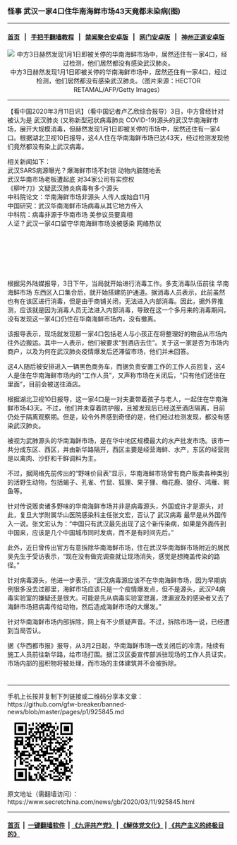 ### 怪事 武汉一家4口住华南海鲜市场43天竟都未染病(图)
------------------------

#### [首页](https://github.com/gfw-breaker/banned-news/blob/master/README.md) &nbsp;&nbsp;|&nbsp;&nbsp; [手把手翻墙教程](https://github.com/gfw-breaker/guides/wiki) &nbsp;&nbsp;|&nbsp;&nbsp; [禁闻聚合安卓版](https://github.com/gfw-breaker/bn-android) &nbsp;&nbsp;|&nbsp;&nbsp; [网门安卓版](https://github.com/oGate2/oGate) &nbsp;&nbsp;|&nbsp;&nbsp; [神州正道安卓版](https://github.com/SzzdOgate/update) 



<div class="article_right" style="fone-color:#000">
 <p style="text-align:center">
  <img alt="中方3日赫然发现1月1日即被关停的华南海鲜市场中，居然还住有一家4口，经过检测，他们居然都没有感染武汉肺炎。" src="//img3.secretchina.com/pic/2020/2-23/p2633442a458914760-ss.jpg"/>
  <br>
   中方3日赫然发现1月1日即被关停的华南海鲜市场中，居然还住有一家4口，经过检测，他们居然都没有感染武汉肺炎。（图片来源：HECTOR RETAMAL/AFP/Getty Images）
   <span id="hideid" name="hideid" style="color:red;display:none;">
    <span href="https://www.secretchina.com">
    </span>
   </span>
  </br>
 </p>
 <div id="txt-mid1-t21-2017">
  

---


  </div>
 </div>
 <p>
  【看中国2020年3月11日讯】（看中国记者卢乙欣综合报导）3日，中方曾经针对被认为是
  <span href="https://www.secretchina.com/news/gb/tag/武汉肺炎" target="_blank">
   武汉肺炎
  </span>
  (又称新型冠状病毒肺炎 COVID-19)源头的武汉华南海鲜市场，展开大规模消毒，但赫然发现1月1日即被关停的市场中，居然还住有一家4口。根据湖北卫视10日报导，这4人住在华南海鲜市场已达43天，经过检测发现他们竟然都没有染上武汉病毒。
  <span id="hideid" name="hideid" style="color:red;display:none;">
   <span href="https://www.secretchina.com">
   </span>
  </span>
 </p>
 <p>
  相关新闻如下：
  <br>
   <span href="https://www.secretchina.com/news/b5/2020/01/01/918486.html" target="_blank">
    武汉SARS病源曝光？爆海鲜市场不封锁 动物内脏随地丢
   </span>
   <br>
    <span href="https://www.secretchina.com/news/b5/2020/01/27/921006.html" target="_blank">
     武汉华南市场老板遭起底 对34家公司有实控权
    </span>
    <br>
     <span href="https://www.secretchina.com/news/b5/2020/01/28/921065.html" target="_blank">
      《柳叶刀》文疑武汉肺炎病毒有多个源头
     </span>
     <br>
      <span href="https://www.secretchina.com/news/b5/2020/02/23/923995.html" target="_blank">
       中科院论文：华南海鲜市场非源头 人传人或始自11月
      </span>
      <br>
       <span href="https://www.secretchina.com/news/b5/2020/02/23/924006.html" target="_blank">
        中国研究：武汉华南海鲜市场病毒从其它地方传入
       </span>
       <br>
        <span href="https://www.secretchina.com/news/b5/2020/02/24/924117.html" target="_blank">
         中科院：病毒非源于华南市场 美参议员要真相
        </span>
        <br>
         <span href="https://www.secretchina.com/news/b5/2020/03/07/925377.html" target="_blank">
          人证？武汉一家4口留守华南海鲜市场没被感染 网络热议
         </span>
        </br>
       </br>
      </br>
     </br>
    </br>
   </br>
  </br>
 </p>
 <p>
  根据另外陆媒报导，3日下午，当局就开始进行消毒工作。多支消毒队伍前往
  <span href="https://www.secretchina.com/news/gb/tag/华南海鲜市场" target="_blank">
   华南海鲜市场
  </span>
  东西区入口集合后，就开始搭建防护通道。据消毒人员表示，此前虽然也有在该区进行消毒，但是由于商铺关闭，无法进入内部消毒。因此，据外界推测，应该就是因为消毒人员无法进入内部消毒，导致在这一个多月来的消毒期间，没有发现这一家4口仍住在华南海鲜市场内，没有撤离。
 </p>
 <p>
  该报导表示，现场就发现那一家4口包括老人与小孩正在将整理好的物品从市场内往外边搬运。其中一人表示，他们被要求“到酒店去住”。关于这一家是否为市场内商户，以及为何在武汉肺炎疫情爆发后还滞留市场，他们并未回答。
 </p>
 <p>
  这4人随后被安排进入一辆黑色商务车，而据负责安置工作的工作人员回复，这4人是住在华南海鲜市场内的“工作人员”，又声称市场在关闭后，“只有他们还住在里面”，目前会被送往酒店。
 </p>
 <p>
  根据湖北卫视10日报导，这一家4口是一对夫妻带着孩子与老人，一起住在华南海鲜市场43天。不过，他们并未穿着防护服，且被发现后已经送至酒店隔离，目前仍处于隔离观察期。但是，较令外界感到奇怪的是，他们经过检测发现，都没有感染武汉肺炎。
 </p>
 <p>
  被视为武肺源头的华南海鲜市场，是在华中地区规模最大的水产批发市场。该市一共分成东区、西区，并由新华路隔开，西区主要是经营海鲜、水产，东区的经营则是以禽肉、沙虾和干鲜调料为主。
 </p>
 <p>
  不过，据网络先前传出的“野味价目表”显示，华南海鲜市场曾有商户贩卖各种类别的活野生动物，包括蝎子、孔雀、竹鼠、狐狸、果子狸、梅花鹿、狼仔、鸿雁、鳄鱼等。
 </p>
 <p>
  针对传说贩卖诸多野味的华南海鲜市场并非是病毒源头，外国或许才是源头，对此，复旦大学附属华山医院感染科主任张文宏，否认了
  <span href="https://www.secretchina.com/news/gb/tag/武汉病毒" target="_blank">
   武汉病毒
  </span>
  最早是从外国传入一说。张文宏认为：“中国只有武汉最先出现了这个新传染病，如果是外面传到中国来，应该是几个中国城市同时发病，而不是有时间先后。”
 </p>
 <p>
  此外，近日曾传出官方有意拆除华南海鲜市场，住在武汉华南海鲜市场附近的居民吴先生于受访表示，“现在没有做完调查就让现场消失，感觉是想掩盖传染的路径。”
 </p>
 <p>
  针对病毒源头，他进一步表示，“武汉病毒源应该不在华南海鲜市场，因为早期病例很多没去过那里，海鲜市场应该只是一个疫情爆发点，但不是源头，武汉P4病毒实验室的嫌疑还是很大。可能是先从病毒实验室泄漏，泄漏波及的感染者又去了海鲜市场把病毒传给动物，然后造成海鲜市场的大爆发。”
 </p>
 <p>
  针对华南海鲜市场内部拆除，网上有不少质疑声音。不过，拆除市场一说，已经遭到当局否认。
 </p>
 <p>
  据《华西都市报》报导，从3月2日起，华南海鲜市场一改关闭后的冷清，陆续有施工人员前往新华路，给市场打围。据江汉区委宣传部派驻现场的工作人员证实，市场内部的囤积物将被处理，而市场的主体建筑并不会被拆除。
 </p>
 <p style="text-align:center">
  <center>
   <div>
    <div id="txt-mid2-t22-2017" style="display: block;  max-height: 351px;  overflow: hidden;">
     <div id="SC-21xxx">
     </div>
     <ins class="adsbygoogle" data-ad-client="ca-pub-1276641434651360" data-ad-format="auto" data-ad-slot="4301710469" data-full-width-responsive="true" style="display:block">
     </ins>
    </div>
   </div>
  </center>
  <div style="padding-top:12px;">
  </div>
 </p>
</div>

<hr/>
手机上长按并复制下列链接或二维码分享本文章：<br/>
https://github.com/gfw-breaker/banned-news/blob/master/pages/p1/925845.md <br/>
<a href='https://github.com/gfw-breaker/banned-news/blob/master/pages/p1/925845.md'><img src='https://github.com/gfw-breaker/banned-news/blob/master/pages/p1/925845.md.png'/></a> <br/>
原文地址（需翻墙访问）：https://www.secretchina.com/news/gb/2020/03/11/925845.html


------------------------
#### [首页](https://github.com/gfw-breaker/banned-news/blob/master/README.md) &nbsp;|&nbsp; [一键翻墙软件](https://github.com/gfw-breaker/nogfw/blob/master/README.md) &nbsp;| [《九评共产党》](https://github.com/gfw-breaker/9ping.md/blob/master/README.md#九评之一评共产党是什么) | [《解体党文化》](https://github.com/gfw-breaker/jtdwh.md/blob/master/README.md) | [《共产主义的终极目的》](https://github.com/gfw-breaker/gczydzjmd.md/blob/master/README.md)


<img src='http://gfw-breaker.win/banned-news/pages/p1/925845.md' width='0px' height='0px'/>